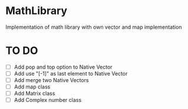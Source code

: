 # MathLibrary
Implementation of math library with own vector and map implementation

# TO DO
- [ ] Add pop and top option to Native Vector
- [ ] Add use "[-1]" as last element to Native Vector
- [ ] Add merge two Native Vectors
- [ ] Add map class
- [ ] Add Matrix class
- [ ] Add Complex number class
